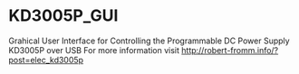 # KD3005P_GUI

Grahical User Interface for Controlling the Programmable DC Power Supply KD3005P over USB
For more information visit <http://robert-fromm.info/?post=elec_kd3005p>
